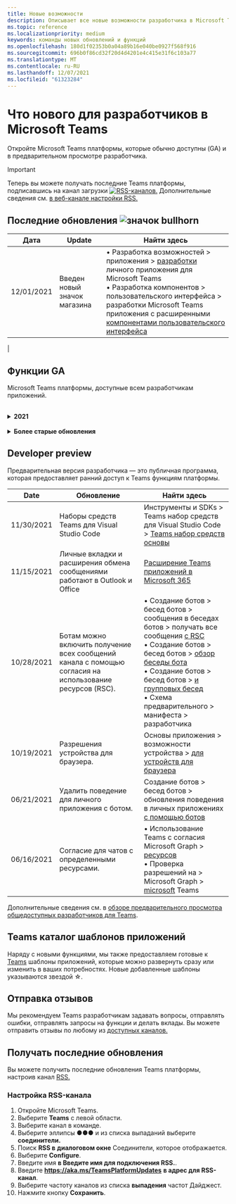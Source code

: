 ```yaml
---
title: Новые возможности
description: Описывает все новые возможности разработчика в Microsoft Teams
ms.topic: reference
ms.localizationpriority: medium
keywords: команды новых обновлений и функций
ms.openlocfilehash: 180d1f02353b0a04a89b16e040be0927f568f916
ms.sourcegitcommit: 696b0f86cd32f20d4d4201e4c415e31f6c103a77
ms.translationtype: MT
ms.contentlocale: ru-RU
ms.lasthandoff: 12/07/2021
ms.locfileid: "61323284"
---
```

# <a name="whats-new-for-developers-in-microsoft-teams"></a>Что нового для разработчиков в Microsoft Teams

Откройте Microsoft Teams платформы, которые обычно доступны (GA) и в предварительном просмотре разработчика.

> [!IMPORTANT]
> Теперь вы можете получать последние Teams платформы, подписавшись на канал загрузки [ ![ RSS-каналов.](~/assets/images/RSSfeeds.png)](https://aka.ms/TeamsPlatformUpdates) Дополнительные сведения см. [в веб-канале настройки RSS.](#get-latest-updates)

## <a name="latest-updates-bullhorn-icon"></a>Последние обновления ![значок bullhorn](~/assets/images/bullhorn.png)

| Дата | Update | Найти здесь  |
| --- | --- | --- |
|12/01/2021 | Введен новый значок магазина | • Разработка возможностей > приложения > [разработки](concepts/design/personal-apps.md) личного приложения для Microsoft Teams</br> • Разработка компонентов > пользовательского интерфейса > разработки Microsoft Teams приложения с расширенными [компонентами пользовательского интерфейса](concepts/design/design-teams-app-advanced-ui-components.md) |
|

## <a name="ga-features"></a>Функции GA

Microsoft Teams платформы, доступные всем разработчикам приложений.

<br>

<details>

<summary><b>2021</b></summary>

| **Date** | **Обновление** | **Найти здесь** |
| -------- | --------- | ----------------|
|12/01/2021 | Введен новый значок магазина | • Разработка возможностей > приложения > [разработки](concepts/design/personal-apps.md) личного приложения для Microsoft Teams</br> • Разработка компонентов > пользовательского интерфейса > разработки Microsoft Teams приложения с расширенными [компонентами пользовательского интерфейса](concepts/design/design-teams-app-advanced-ui-components.md) |
| 11/24/2021| Введено пошаговая руководство по генерации маркера собраний. | Создание приложений для Teams собраний > включить и настроить приложения для собраний > пошаговом руководстве по созданию маркера [собраний в Teams](sbs-meeting-token-generator.yml)|
|11/17/2021| Обновленные Microsoft Teams проверки хранения|[Рекомендации по проверке хранения](~/concepts/deploy-and-publish/appsource/prepare/teams-store-validation-guidelines.md)|
|11/17/2021| Статичный и динамический тип поиска для настольных и мобильных пользователей.| • Сборка карт и модулей задач > создание карт > введите поиск в [адаптивных картах](task-modules-and-cards/cards/dynamic-search.md) </br> • Сборка карт и модулей задач > создание карт > Обзор >  [type-ahead поиска в адаптивных картах](task-modules-and-cards/what-are-cards.md#type-ahead-search-in-adaptive-cards) </br> • Создание карт и модулей задач > обзор > [и модулей задач](task-modules-and-cards/cards-and-task-modules.md)|
|11/13/2021| Ботам можно включить получение всех сообщений канала с помощью согласия на использование ресурсов (RSC). | • Создание ботов > бесед ботов > сообщения в беседах ботов > получать все сообщения канала [с RSC](~/bots/how-to/conversations/channel-messages-with-rsc.md) </br> • Создание ботов > бесед ботов > [обзор беседы бота](~/bots/how-to/conversations/conversation-basics.md) </br> • Создание ботов > беседы с > [каналов и групповых бесед](~/bots/how-to/conversations/channel-and-group-conversations.md) |
|10/28/2021| Монетизация Teams приложения с помощью трансактируемых SaaS-предложений.| Распространение приложения > публикации в Teams магазине > Включите предложение [SaaS](~/concepts/deploy-and-publish/appsource/prepare/include-saas-offer.md) с Teams приложением |
|10/25/2021| Обновленный модуль Get started для Microsoft Teams документации разработчика с новой структурой и процедурами в пошаговом руководстве.| Начало работы > [с первого](get-started/get-started-overview.md) Teams приложения |
|10/21/2021| Добавьте `registerOnFocused` API для вкладок или личных приложений. | Создание вкладок > создание личных вкладок > API для вкладок [ `registerOnFocused` или личных приложений](tabs/how-to/create-personal-tab.md#add-registeronfocused-api-for-tabs-or-personal-apps) |
|10/20/2021| Этап собрания теперь доступен в ga. | Создание приложений для Teams собраний > включить и настроить приложения [для Teams собраний](apps-in-teams-meetings/enable-and-configure-your-app-for-teams-meetings.md) |
|10/20/2021| API сведений о собраниях и событиях Teams в режиме реального времени. | Создание приложений для Teams собраний > [создание приложений для Teams собраний](~/apps-in-teams-meetings/API-references.md#meeting-details-api) |
|10/18/2021| Вкладки связывают разгрузку и представление сцены. | Создание вкладок > [ссылок на разгрузку](tabs/tabs-link-unfurling.md) и представление сцены |
|10/08/2021| Новые методы разработки адаптивных карт. | Разработка компонентов > пользовательского интерфейса > [разработки](task-modules-and-cards/cards/design-effective-cards.md) адаптивных карт для Teams приложения |
|10/05/2021| Скрыть Teams приложение до тех пор, пока администратор не разрешит открыть приложение.| Разработка приложения > [скрыть Teams до утверждения администратором](concepts/design/enable-app-customization.md#hide-teams-app-until-admin-approves) |
|10/05/2021| Планирование приложений для Teams мобильных устройств. | Основы приложения > [вкладки для Teams мобильных устройств](concepts/design/plan-responsive-tabs-for-teams-mobile.md) |
|10/04/2021| Новый портал разработчиков для Teams для управления вашими Teams приложениями.| Средства и SDK > [портала разработчиков для Teams](concepts/build-and-test/teams-developer-portal.md) |
|09/21/2021|Teams поддерживает AAD объекта и upN в упоминаниях пользователей для ботов и входящих веб-ок.| • Создание карт и модулей задач > создание карт > AAD объекта и UPN в [упоминаемом пользователем](task-modules-and-cards/what-are-cards.md#support-for-aad-object-id-and-upn-in-user-mention) </br> • Сборка карт и модулей задач > сборка [>-Обзор](task-modules-and-cards/cards/cards-format.md#format-cards-with-markdown) |
|08/16/2021| Поддержка проверки входных данных для адаптивных карт (v1.3 для всех возможностей) и универсальных действий (v1.4 для карт, отправленных ботом). | • Адаптивные > карточки > [проверки ввода](/adaptive-cards/authoring-cards/input-validation)</br> • Создание карт и модулей задач > создание карт > Универсальные действия для адаптивных карт > Универсальные действия для адаптивных карт [v1.4](task-modules-and-cards/cards/universal-actions-for-adaptive-cards/overview.md) |
|08/30/2021| Функция Custom Together Mode совмещает участников в одну виртуальную сцену и помещает их видеопотоки в заранее.| Создание приложений для Teams собраний > [настраиваемой совместной сцены режима](~/apps-in-teams-meetings/teams-together-mode.md) |
|08/25/2021| Введено пошаговая руководство по созданию Teams бота с одним входом (SSO).| Добавление руководства > ботов > пошагово для создания Teams [бота с SSO](sbs-bots-with-sso.yml) |
|08/19/2021| Событие обновления установки, полученное при установке бота в поток беседы.| Создание ботов > бесед ботов > [событием обновления установки](bots/how-to/conversations/subscribe-to-conversation-events.md#installation-update-event) |
|08/12/2021|Создание вкладок с помощью адаптивных карт.| Создание вкладок > [создание вкладок с помощью адаптивных карт](tabs/how-to/build-adaptive-card-tabs.md) |
|08/04/2021|У вкладок больше не будет поля, связанные с их опытом.| Создание вкладок > [удаление полей вкладок](resources/removing-tab-margins.md) |
|07/08/2021|Teams добавляет поддержку приложений на собраниях. | Создание приложений для Teams собраний > [собраний](apps-in-teams-meetings/meeting-app-extensibility.md) |
|06/28/2021|Интеграция возможностей выборщика людей. | Интеграция с Teams > [интеграцией возможностей выборщика людей](concepts/device-capabilities/people-picker-capability.md) |  
|06/25/2021| Введено пошаговое руководство по отправке активных сообщений. | Создание ботов > ботов > активных сообщений > пошаговом руководстве по отправке проактивных [сообщений](sbs-send-proactive.yml) |
|06/09/2021| Представление сцены для изображений в адаптивных картах с `allowExpand` атрибутом.| Сборка карт и модулей задач > сборка > [представления stage для изображений в адаптивных картах](task-modules-and-cards/cards/cards-format.md#stage-view-for-images-in-adaptive-cards) |
|05/31/2021| Вкладки для беседы. | Создание вкладок > и продолжение бесед о [содержимом в вкладке](~/tabs/how-to/conversational-tabs.md) |
|05/24/2021| Обновленные Teams приложения с мобильными шаблонами. | Разработка приложения > [разработку Teams приложения](~/concepts/design/design-teams-app-overview.md) |
|05/13/2021| Добавлены сведения о mConnect и Skooler.| Интеграция с Teams > Moodle LMS > системы управления [обучением Moodle](resources/moodle-overview.md)|
|05/10/2021| Выпущен манифест приложения v1.10. | Схема манифеста > [манифеста](resources/schema/manifest-schema.md) |
|05/10/2021| Новая функция настройки приложения. | Разработка приложения > [включить оргии для настройки приложения](concepts/design/enable-app-customization.md) |
|05/07/2021| Глубокие ссылки для аудио- и видеозвонков в чате. | Интеграция с Teams > [глубокими ссылками](concepts/build-and-test/deep-links.md#deep-linking-to-an-audio-or-audio-video-call) |
|04/30/2021|Новые рекомендации по публикации приложений в Teams магазине. | • Публикация в Teams магазине > опубликовать приложение [в Teams магазине](concepts/deploy-and-publish/appsource/publish.md)</br> • Публикация в Teams магазине > [Teams проверки хранения](concepts/deploy-and-publish/appsource/prepare/teams-store-validation-guidelines.md) |
|04/29/2021 | Поддержка универсальных действий для адаптивных карт v1.4. | Сборка карт и модулей задач > создание карт > универсальных действий для адаптивных карт > универсальных действий [для адаптивных карт](task-modules-and-cards/cards/universal-actions-for-adaptive-cards/overview.md) |
|04/29/2021 | Пользовательские представления. | Сборка карт и модулей задач > создание > универсальных действий для адаптивных карт > [пользовательских представлений](task-modules-and-cards/cards/universal-actions-for-adaptive-cards/User-Specific-Views.md) |
|04/29/2021 | Последовательное рабочий процесс. | Сборка карт и модулей задач > создание карт > универсальных действий для адаптивных карт > [последовательного рабочего процесса](task-modules-and-cards/cards/universal-actions-for-adaptive-cards/Sequential-Workflows.md) |
|04/29/2021 | На сегодняшний день карты. | Сборка карт и модулей задач > сборка > универсальных действий для адаптивных карт > [До сегодняшних карт](task-modules-and-cards/cards/universal-actions-for-adaptive-cards/Up-To-Date-Views.md) |
|04/08/2021| Функция настройки приложения.| • Разработка обзоров приложений > [команд разработки](concepts/design/enable-app-customization.md)</br> • Средства и SDKs > [портал разработчика](concepts/build-and-test/teams-developer-portal.md) </br> • Схема манифеста > разработчика > [манифеста](resources/schema/manifest-schema-dev-preview.md) |
|03/18/2021| Примечание. Обновление до версии 4.10 или выше SDK Bot Framework, как мы начали с процесса амортизации для `TeamsInfo.getMembers` и `TeamsInfo.GetMembersAsync` . | Создание ботов > [изменений API ботов для членов команды и чата](resources/team-chat-member-api-changes.md) |
|03/05/2021|По умолчанию устанавливается область и возможности группы.| Распространение области > по умолчанию и [возможности групповой установки](concepts/deploy-and-publish/add-default-install-scope.md) |
|03/05/2021|Reorder personal app tabs. | Создание вкладок > [перенастройку вкладки чата в личных приложениях](tabs/how-to/create-personal-tab.md#reorder-static-personal-tabs) |
|03/04/2021|Маскировка сведений в адаптивных картах.| Сборка карт и модулей задач > создание карт > маскировки информации [в адаптивных картах](task-modules-and-cards/cards/cards-format.md#information-masking-in-adaptive-cards) |
|02/19/2021|Добавлены возможности расположения. <br/> Сведения о возможностях расположения добавляются в обзор возможностей устройства, разрешения родных устройств, интеграцию возможностей мультимедиа, а также файлы возможностей сканера QR или штрихкода.| • Основы приложения > возможности устройства > [Обзор](concepts/device-capabilities/device-capabilities-overview.md) </br> • Основы приложения > возможности устройства > [разрешения на запрос устройств](concepts/device-capabilities/native-device-permissions.md) </br> • Основы приложения > возможности устройства > [возможности интеграции мультимедиа](concepts/device-capabilities/mobile-camera-image-permissions.md) </br> • Основы приложения > возможности устройства > [интеграции QR или сканера штрихкодов](concepts/device-capabilities/qr-barcode-scanner-capability.md) </br> • Основы приложения > возможности устройства > [интеграции возможностей расположения](concepts/device-capabilities/location-capability.md) |
|02/18/2021|Добавлена возможность сканера QR или штрихкода. <br/> Сведения о возможностях сканера QR или штрихкодов добавляются в обзор возможностей устройства, разрешения на личные устройства и интеграцию файлов возможностей мультимедиа.| • Основы приложения > возможности устройства > [Обзор](concepts/device-capabilities/device-capabilities-overview.md) </br> • Основы приложения > возможности устройства > [разрешения на запрос устройств](concepts/device-capabilities/native-device-permissions.md) </br> • Основы приложения > возможности устройства > [возможности интеграции мультимедиа](concepts/device-capabilities/mobile-camera-image-permissions.md) </br> • Основы приложения > возможности устройства > [интеграции QR или сканера штрихкодов](concepts/device-capabilities/qr-barcode-scanner-capability.md) |
|02/09/2021|Добавлен обзор возможностей устройства. <br/> Сведения о возможностях микрофона добавляются в разрешения на родном устройстве и интегрируют файлы возможностей мультимедиа.|• Основы приложения > возможности устройства > [Обзор](concepts/device-capabilities/device-capabilities-overview.md) </br> Основы приложения > • Возможности устройства > [разрешения на запрос устройств](concepts/device-capabilities/native-device-permissions.md) </br> • Основы приложения > возможности устройства > [возможности интеграции мультимедиа](concepts/device-capabilities/mobile-camera-image-permissions.md)|

<br>

</details>

<br>

<details>
<summary><b>Более старые обновления</b></summary>

<details>
  
<summary><b>2020</b></summary>

| **Date** | **Обновление** | **Найти здесь** |
| -------- | --------- | ------------------ |
|11/30/2020|Интеграция платформы удостоверений с Teams набор средств и Visual Studio Code для вкладок.|[Проверка подлинности с одним входом с Teams набор средств и Visual Studio Code для вкладок](toolkit/visual-studio-code-tab-sso.md)|
|11/16/2020|Teams манифеста приложения, обновленного до версии 1.8.|[Справка: схема манифеста для Microsoft Teams](resources/schema/manifest-schema.md)|
|11/10/2020|Teams руководства по разработке ботов.|[Рекомендации по проектированию ботов](bots/design/bots.md)|
|09/30/2020|Теперь поддерживается отправка и получение файлов ботам на мобильных устройствах.|[Отправка и получение файлов через бот](resources/bot-v3/bots-files.md)|
|09/22/2020|Новые сведения для начала работы с Teams разработкой.|[Создание первого обзора Teams приложения](build-your-first-app/build-first-app-overview.md)|
|09/18/2020|Поддержка приложений для собраний Teams (Предварительная версия выпуска).|[Создание приложений для Teams собраний](apps-in-teams-meetings/create-apps-for-teams-meetings.md) и [приложений в Teams собраниях](apps-in-teams-meetings/teams-apps-in-meetings.md)|
|08/19/2020|Импорт Teams с помощью Microsoft Graph.|[Импорт сообщений из сторонних платформ в Teams с помощью Microsoft Graph](graph-api/import-messages/import-external-messages-to-teams.md)
|08/12/2020 |Поддержка адаптивных карт в входящий веб-сайт перенесена в ga.|[Отправка адаптивных карточек с помощью входящего веб-перехватчика](~/webhooks-and-connectors/how-to/connectors-using.md#send-adaptive-cards-using-an-incoming-webhook) |
|08/10/2020|Начало создания Teams приложений с помощью Visual Studio набор средств.|[Создание приложений с помощью Microsoft Teams набор средств и Visual Studio Code](toolkit/visual-studio-overview.md) |
|08/06/2020|Поддержка проверки подлинности tabs SSO.|[Разработка вкладки SSO Microsoft Teams](tabs/how-to/authentication/auth-aad-sso.md#develop-an-sso-microsoft-teams-tab) |
|07/27/2020 | Graph активных ботов и сообщений (Public Preview).|[Включить активную установку ботов и активный обмен сообщениями в Teams с microsoft Graph](graph-api/proactive-bots-and-messages/graph-proactive-bots-and-messages.md)|
|07/22/2020 |Обновления возможностей мобильных устройств.|[Запрос разрешений устройства для вкладки Microsoft Teams](concepts/device-capabilities/native-device-permissions.md) |
|07/20/2020|Teams app Validation Tool for AppSource submissions.|[Teams средство проверки приложений](concepts/deploy-and-publish/appsource/prepare/submission-checklist.md)
|07/15/2020|Создание виртуального помощника для Teams.|[Виртуальный помощник для Microsoft Teams](samples/virtual-assistant.md)|
|07/14/2020|Наружная документация по индикатору нагрузки.|[Отображение индикатора загрузки](tabs/how-to/create-tab-pages/content-page.md#show-a-native-loading-indicator)
|07/01/2020|Начало создания Teams приложений с помощью Visual Studio Code набор средств.|[Создание приложений с помощью Microsoft Teams набор средств и Visual Studio Code](toolkit/visual-studio-code-overview.md) |
|07/01/2020|Один вход для вкладок GA для Teams и настольных клиентов.|[Единый Sign-On (SSO)](tabs/how-to/authentication/auth-aad-sso.md)|
|06/05/2020| Схема манифеста обновлена до версии 1.7.| [Справка: схема манифеста для Microsoft Teams](resources/schema/manifest-schema.md)|
|05/18/2020|Интеграция Power Virtual Agents с Teams.|[Интеграция Power Virtual Agents чат-бота с Microsoft Teams](bots/how-to/add-power-virtual-agents-bot-to-teams.md)|
|04/01/2020|Интеграция систем WFM с соединитетелем Shifts для Teams.|[Microsoft Teams переключает соединители WFM](samples/shifts-wfm-connectors.md)
|03/24/2020 | Добавлена поддержка для получения одного участника беседы и дополнительная поддержка для получения страниц участников. | [Получите контекст Teams для вашего бота](~/bots/how-to/get-teams-context.md) |

<br>

</details>

<br>

<details>
  
<summary><b>2019</b></summary>

| **Date** | **Обновление** | **Найти здесь** |
| -------- | --------- | ------------------ |
| 12/26/2019 | Параметр полезной нагрузки, отправленной боту, больше не шифруется, что позволяет использовать это значение для создания глубоких ссылок `replyToId` на эти сообщения. Полезной нагрузки сообщения включают зашифрованные значения в параметре `legacy.replyToId` .  |
| 11/05/2019 | Один вход с помощью Teams JavaScript SDK. | [Единый вход](tabs/how-to/authentication/auth-aad-sso.md) |
| 10/31/2019 | Разговорные боты и документация по расширению обмена сообщениями обновлены с учетом SDK 4.6 Bot Framework. Документация по SDK v3 доступна в разделе Ресурсы. | Вся документация по расширению ботов и сообщений. |
| 10/31/2019 | Новая структура документации и рефакторинг основных статей. Пожалуйста, сообщайте о каких-либо мертвых ссылках или 404's, создав GitHub проблемы. | Все из них! |
| 09/13/2019 | Бот запроса устанавливается из расширения обмена сообщениями на основе действий. | [Инициировать действия с расширениями обмена сообщениями](resources/messaging-extension-v3/create-extensions.md#request-to-install-your-conversational-bot)
| 08/28/2019 | Поддержка частных каналов на вкладке и соединители. | [Получение контекста для вкладки](tabs/how-to/access-teams-context.md#retrieve-context-in-private-channels) |
| 06/20/2019 | Поделитесь внешним веб-сайтом с внешнего веб-сайта в Teams канал. | [Поделиться с Teams](~/share-to-teams.md) |
| 05/25/2019 | Ответьте сообщением бота из модуля задач. | [Отвечать сообщением бота из модуля задач](resources/messaging-extension-v3/create-extensions.md#respond-with-an-adaptive-card-message-sent-from-a-bot) |
| 05/25/2019 | Боты в групповых чатах. | [Взаимодействие с ботом в групповом чате или канале](~/concepts/bots/bot-conversations/bots-conv-channel.md) |
| 05/20/2019 | Локализация манифеста приложений. | [Локализация приложений](~/publishing/apps-localization.md) |
| 05/20/2019 | Действия сообщения. | [Действия сообщений](resources/messaging-extension-v3/create-extensions.md#action-type-message-extensions) |
| 05/20/2019 | Разгрузка ссылок (пользовательские предварительные просмотры URL-адресов). | [Развертывание ссылки](messaging-extensions/how-to/link-unfurling.md)|
| 05/06/2019 | Программа сертификации приложений для приложений магазина. | [Сертификация приложений](~/concepts/deploy-and-publish/appsource/post-publish/overview.md#complete-microsoft-365-certification) |
| 05/06/2019 | Шаблоны приложений теперь доступны. | [Шаблоны приложений](~/samples/app-templates.md) |
| 04/23/2019 | Расширения обмена сообщениями на основе действий теперь доступны. | [Расширения сообщений на основе действий](~/concepts/messaging-extensions/create-extensions.md) |
| 02/18/2019 | Создание глубоких ссылок на частный чат. | [Глубокая связь с чатом](concepts/build-and-test/deep-links.md#deep-linking-to-a-chat) |
| 01/23/2019 | Сведения о SKU и licenceType в контексте вкладки. | [Tab Context](~/concepts/tabs/tabs-context.md) |

<br>

</details>

<br>

<details>

<summary><b>2018</b></summary>

| **Date** | **Обновление** | **Найти здесь** |
| -------- | --------- | ------------------ |
| 11/12/2018 | Вкладки в групповом чате теперь доступны в выпущенной версии Teams. В рамках этой работы раздел вкладок был переработан для ясности.| [Настраиваемые вкладки](~/concepts/tabs/tabs-configurable.md) |
| 11/11/2018 | Начало работы для Node JS и для .NET/C# было обновлено, чтобы использовать App Studio в Teams, и был добавлен новый раздел о размещении приложений node Teams Azure. | Начало работы на платформе Microsoft Teams с [C#/.NET](~/get-started/get-started-dotnet-app-studio.md)и App Studio , начало работы на платформе Microsoft Teams с [Node JS](~/get-started/get-started-nodejs-app-studio.md)и App Studio , хост ваше приложение Teams узла в [Azure](~/get-started/get-started-nodejs-in-azure.md)|
| 11/09/2018 | Теперь можно создавать глубокие ссылки на частные чаты между пользователями. | [Глубокая связь с чатом](concepts/build-and-test/deep-links.md#deep-linking-to-a-chat) |
| 11/08/2018 | SharePoint Framework 1.7 отгружена и вместе с ней новая функция для использования вкладки Microsoft Teams в качестве SharePoint Framework веб-части. | [Вкладки в SharePoint](~/concepts/tabs/tabs-in-sharepoint.md) |
| 11/05/2018 | Была **выпущена** функция модуля задач. Модуль задач позволяет создавать в приложении модальные всплывающие Teams, как из ботов, так и из вкладок. В всплывающее всплывающее представление можно запустить собственный пользовательский код HTML/JavaScript, показать виджет на основе, например видео YouTube или Microsoft Stream, или отобразить `<iframe>` [адаптивную карту.](/adaptive-cards/) | [Обзор модуля задач,](~/concepts/task-modules/task-modules-overview.md) [модуль задач в вкладке,](~/concepts/task-modules/task-modules-tabs.md)  [модуль задач в ботах](~/concepts/task-modules/task-modules-bots.md) |
| 10/05/2018 | Информация по форматированию для карт была обновлена и протестирована в клиентах для настольных компьютеров, iOS и Android для Teams. | [Форматирование](~/concepts/cards/cards.md) [карт, карт](~/concepts/cards/cards-format.md) |
| 09/24/2018 | API вызовов и онлайн-собраний для Microsoft Graph были выпущены в бета-версии, и Teams приложения теперь могут взаимодействовать с пользователями с помощью голосовой связи и видео. | [Вызовы](~/concepts/calls-and-meetings/registering-calling-bot.md)и [онлайн-боты](~/concepts/calls-and-meetings/requirements-considerations-application-hosted-media-bots.md) [собраний,](~/concepts/calls-and-meetings/real-time-media-concepts.md)концепции мультимедиа в режиме реального [времени,](~/concepts/calls-and-meetings/registering-calling-bot.md)регистрация бота [вызова,](~/concepts/calls-and-meetings/debugging-local-testing-calling-meeting-bots.md)отладка и локальное тестирование, средства массовой информации с хостингом приложений, обработка входящих уведомлений о [вызове](~/concepts/calls-and-meetings/call-notifications.md) |
| 09/11/2018 | Страницы конфигурации вкладок теперь значительно выше. | [Дизайн вкладок](tabs/design/tabs.md) |
| 08/15/2018 | Адаптивные карты теперь поддерживаются в Teams.|[Действия адаптивной карты в Teams](task-modules-and-cards/cards/cards-reference.md#adaptive-card) |
| 08/10/2018 | Поддержка клиентов для DevTools.| [DevTools для Microsoft Teams настольного клиента](~/resources/dev-preview/developer-preview-tools.md)|
| 08/08/2018 | Расширения обмена сообщениями теперь поддерживают несколько команд. | [composeExtensions.commands](~/resources/schema/manifest-schema.md#composeextensionscommands)|
| 08/07/2018 | Конфигурация inline теперь поддерживается в соединители. Документация соединители также была пересмотрена и расширена для ясности.| [Соединители](~/concepts/connectors/connectors.md)|
| 08/06/2018 | Теперь бот может отправлять и получать файлы. | [Отправка и получение файлов через бот](~/bots/how-to/bots-filesv4.md)|
| 07/23/2018 | Сведения о повторной сертификации приложений добавлены в раздел Публикация. |[Разрешения манифеста](resources/schema/manifest-schema.md#permissions)|
| 07/16/2018 | На странице конфигурации вкладок выделено больше места. | [Страница конфигурации вкладок значительно выше](tabs/design/tabs.md)|
| 07/12/2018 | Сведения о гостевом доступе. | [Гостевой доступ в Microsoft Teams](/microsoftteams/guest-access#guest-access-overview)|
| 06/07/2018 | Добавлены Microsoft Teams каталога приложений клиента. | [Публикация приложения Microsoft Teams](~/publishing/apps-publish.md)|
| 05/29/2018 | Адаптивные карты поддерживаются в Teams. | [Действия адаптивной карты в Teams](task-modules-and-cards/cards/cards-reference.md) |
| 04/17/2018 | ReplyToID был добавлен в полезной нагрузке для действий `Invoke` и `MessageBack` карт. Это особенно полезно, если необходимо обновить сообщение, из которое пришло действие карты. | [Действия карточек](~/concepts/cards/cards-actions.md)|
| 04/12/2018 | Добавлена эта тема для отслеживания изменений в интерфейсе Teams программирования и этом наборе документации. | [Новые возможности](~/whats-new.md)|
| 04/10/2018 | Изменены URL-адреса проверки подлинности, чтобы последовательно использовать идентификацию клиента в пути. | [Поток проверки подлинности](~/concepts/authentication/auth-flow-tab.md)для tabs , [AAD проверки подлинности вкладок](~/concepts/authentication/auth-tab-AAD.md)|
| 04/06/2018 | Добавлены рекомендации по разработке для использования командного окна. |[Командный окне](~/resources/design/framework/command-box.md)|
| 04/02/2018 | Использование ботов для отправки уведомлений для приложения. |[Боты только для уведомлений](~/concepts/bots/bots-notification-only.md)|
| 03/27/2018 | Расширенная документация для активного обмена сообщениями. |[Начиная разговор](./concepts/bots/bot-conversations/bots-conv-proactive.md)|
| 03/15/2018 | Refactored documentation for cards. |[Карточки,](~/concepts/cards/cards.md) [действия карт,](~/concepts/cards/cards-actions.md) [форматирование карт,](~/concepts/cards/cards-format.md) [справочная карточка](~/concepts/cards/cards-reference.md)|
| 03/03/2018 | Добавлена документация Teams App Studio. |[Быстро разработайте приложения с Teams App Studio](~/get-started/get-started-app-studio.md), Используя библиотеку управления в App [Studio](~/get-started/app-studio-component-library.md)|
| 02/27/2018 | Добавлен пример кода для демонстрации метода AsTeamsChannelAccounts(). |[Получите контекст для бота](~/concepts/bots/bots-context.md)|
| 02/05/2018 | Добавлены темы для начала использования C#. |[Начало работы на платформе Microsoft Teams с использованием C#/.NET](./get-started/get-started-dotnet-app-studio.md)|

<br>

</details>
</details>

## <a name="developer-preview"></a>Developer preview

Предварительная версия разработчика — это публичная программа, которая предоставляет ранний доступ к Teams функциям платформы.  

| **Date** | **Обновление** | **Найти здесь** |
| -------- | --------- | ------------------ |
| 11/30/2021 | Наборы средств Teams для Visual Studio Code | Инструменты и SDKs > Teams набор средств для Visual Studio Code > [Teams набор средств основы](toolkit/teams-toolkit-fundamentals.md) |
|11/15/2021| Личные вкладки и расширения обмена сообщениями работают в Outlook и Office | [Расширение Teams приложений в Microsoft 365](~/m365-apps/overview.md) |
|10/28/2021|Ботам можно включить получение всех сообщений канала с помощью согласия на использование ресурсов (RSC).| • Создание ботов > бесед ботов > сообщения в беседах ботов > получать все сообщения [с RSC](~/bots/how-to/conversations/channel-messages-with-rsc.md) </br> • Создание ботов > бесед ботов > [обзор беседы бота](~/bots/how-to/conversations/conversation-basics.md) </br> • Создание ботов > бесед ботов > [и групповых бесед](~/bots/how-to/conversations/channel-and-group-conversations.md) </br> • Схема предварительного > манифеста > [](~/resources/schema/manifest-schema-dev-preview.md) разработчика |
|10/19/2021|Разрешения устройства для браузера.| Основы приложения > возможности устройства > [для устройств для браузера](concepts/device-capabilities/browser-device-permissions.md) |
|06/21/2021|Удалить поведение для личного приложения с ботом.| Создание ботов > бесед ботов > обновления поведения в личных приложениях [с помощью ботов](bots/how-to/conversations/subscribe-to-conversation-events.md#uninstall-behavior-for-personal-app-with-bot)|
|06/16/2021| Согласие для чатов с определенными ресурсами.| • Использование Teams с согласия Microsoft Graph > [ресурсов](graph-api/rsc/resource-specific-consent.md) </br> • Проверка разрешений на > Microsoft Graph > [microsoft](graph-api/rsc/test-resource-specific-consent.md) Teams|

Дополнительные сведения см. в [обзоре предварительного просмотра общедоступных разработчиков для Teams](~/resources/dev-preview/developer-preview-intro.md).

## <a name="teams-app-template-catalog"></a>Teams каталог шаблонов приложений

Наряду с новыми функциями, мы также предоставляем готовые к [Teams](samples/app-templates.md) шаблоны приложений, которые можно развернуть сразу или изменить в ваших потребностях. Новые добавленные шаблоны указываются звездой ☆.

## <a name="submit-your-feedback"></a>Отправка отзывов

Мы рекомендуем Teams разработчикам задавать вопросы, отправлять ошибки, отправлять запросы на функции и делать вклады. Вы можете отправить отзывы по любому из [доступных каналов.](feedback.md)

## <a name="get-latest-updates"></a>Получать последние обновления

Вы можете получить последние обновления Teams платформы, настроив канал [RSS.](https://aka.ms/TeamsPlatformUpdates)

### <a name="to-configure-rss-feed"></a>Настройка RSS-канала

1. Откройте Microsoft Teams.
1. Выберите **Teams** с левой области.
1. Выберите канал в команде.
1. Выберите эллипсы &#x25CF;&#x25CF;&#x25CF; и из списка выпаданий выберите **соединители.**
1. Поиск **RSS в** **диалоговом окне** Соединители, которое отображается.
1. Выберите **Configure**.
1. Введите имя **в Введите имя для подключения RSS.**.
1. Введите **<https://aka.ms/TeamsPlatformUpdates>** **в адрес для RSS-канал**.
1. Выберите частоту каналов из списка **выпадения** частот Дайджест.
1. Нажмите кнопку **Сохранить**.
